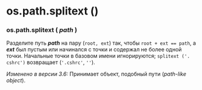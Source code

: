 # os.path.splitext \(\)

### os.path.splitext \( _path_ \)

Разделите путь _**path**_ на пару \(`root, ext`\) так, чтобы `root + ext == path`, а _**ext**_ был пустым или начинался с точки и содержал не более одной точки. Начальные точки в базовом имени игнорируются; `splitext ('. cshrc')` возвращает \(`'.cshrc'`, `''`\).

_Изменено в версии 3.6:_ Принимает объект, подобный пути \(_path-like object_\).

